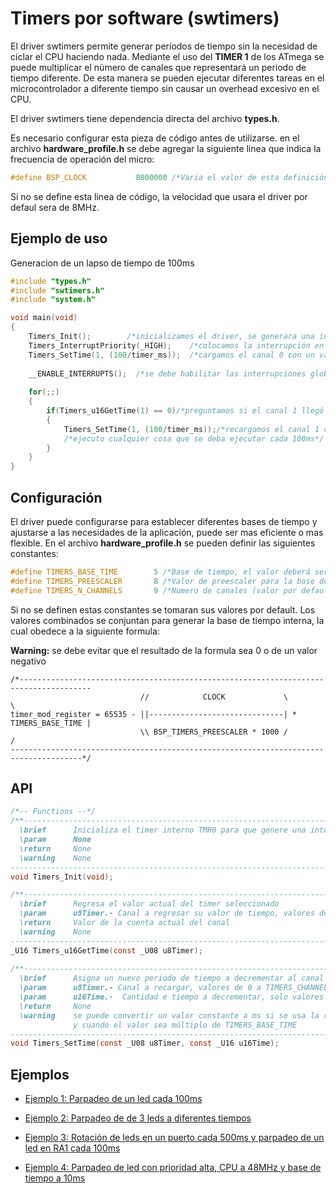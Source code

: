 Timers por software (swtimers)
==============================


El driver swtimers permite generar períodos de tiempo sin la necesidad de ciclar el CPU haciendo nada. Mediante el uso del **TIMER 1** de los ATmega se puede multiplicar el número de canales que representará un periodo de tiempo diferente. De esta manera se pueden ejecutar diferentes tareas en el microcontrolador a diferente tiempo sin  causar un overhead excesivo en el CPU.

El driver swtimers tiene dependencia directa del archivo **types.h**.

Es necesario configurar esta pieza de código antes de utilizarse. en el archivo **hardware_profile.h** se debe agregar la siguiente linea que indica la frecuencia de operación del micro:

```C
#define BSP_CLOCK           8000000 /*Varia el valor de esta definición acorde a la frecuencia de tu aplicación*/
```

Si no se define esta linea de código, la velocidad que usara el driver por defaul sera de 8MHz.

Ejemplo de uso
--------------

Generacion de un lapso de tiempo de 100ms
```C
#include "types.h"
#include "swtimers.h"
#include "system.h"

void main(void)
{
	Timers_Init();        /*inicializamos el driver, se generara una interrupción cada 5ms por default*/
	Timers_InterruptPriority(_HIGH);    /*colocamos la interrupción en alta prioridad*/
	Timers_SetTime(1, (100/timer_ms));  /*cargamos el canal 0 con un valor de 100ms*/
	
    __ENABLE_INTERRUPTS();  /*se debe habilitar las interrupciones globales con prioridad*/
	
	for(;;)
	{
		if(Timers_u16GetTime(1) == 0)/*preguntamos si el canal 1 llegó a cero*/
 		{
        	Timers_SetTime(1, (100/timer_ms));/*recargamos el canal 1 con el mismo tiempo */          
        	/*ejecuto cualquier cosa que se deba ejecutar cada 100ms*/
 		}
	}
}
```

Configuración
-------------

El driver puede configurarse para establecer diferentes bases de tiempo y ajustarse a las necesidades de la aplicación, puede ser mas eficiente o mas flexible.
En el archivo **hardware_profile.h** se pueden definir las siguientes constantes:
```C
#define TIMERS_BASE_TIME        5 /*Base de tiempo, el valor deberá ser en ms (valor por default)*/
#define TIMERS_PREESCALER       8 /*Valor de preescaler para la base de tiempo del TMR0 (valor por default)*/
#define TIMERS_N_CHANNELS       9 /*Numero de canales (valor por default)*/
```
Si no se definen estas constantes se tomaran sus valores por default.
Los valores combinados se conjuntan para generar la base de tiempo interna, la cual obedece a la siguiente formula:

**Warning:** se debe evitar que el resultado de la formula sea 0 o de un valor negativo
```
/*--------------------------------------------------------------------------------------
                             //            CLOCK             \                    \
timer_mod_register = 65535 - ||------------------------------| * TIMERS_BASE_TIME |
                             \\ BSP_TIMERS_PREESCALER * 1000 /                    /
--------------------------------------------------------------------------------------*/
```  
 
API
---

```C
/*-- Functions --*/
/**---------------------------------------------------------------------------------------------    
  \brief      Inicializa el timer interno TMR0 para que genere una interrupción cada TIMERS_BASE_TIME
  \param	  None
  \return     None
  \warning	  None   	
----------------------------------------------------------------------------------------------*/
void Timers_Init(void);

/**---------------------------------------------------------------------------------------------
  \brief      Regresa el valor actual del timer seleccionado
  \param	  u8Timer.- Canal a regresar su valor de tiempo, valores de 0 a TIMERS_CHANNELS-1
  \return     Valor de la cuenta actual del canal
  \warning	  None   	
----------------------------------------------------------------------------------------------*/
_U16 Timers_u16GetTime(const _U08 u8Timer);
	
/**---------------------------------------------------------------------------------------------    
  \brief      Asigna un nuevo periodo de tiempo a decrementar al canal asignado
  \param	  u8Timer.- Canal a recargar, valores de 0 a TIMERS_CHANNELS-1 
  \param	  u16Time.-  Cantidad e tiempo a decrementar, solo valores múltiplos de TIMERS_BASE_TIME
  \return     None
  \warning	  se puede convertir un valor constante a ms si se usa la constante timers_ms, siempre 
              y cuando el valor sea múltiplo de TIMERS_BASE_TIME    	
----------------------------------------------------------------------------------------------*/
void Timers_SetTime(const _U08 u8Timer, const _U16 u16Time);
```

Ejemplos
--------

- [Ejemplo 1: Parpadeo de un led cada 100ms][1]
- [Ejemplo 2: Parpadeo de de 3 leds a diferentes tiempos][2]
- [Ejemplo 3: Rotación de leds en un puerto cada 500ms y parpadeo de un led en RA1 cada 100ms][3]
- [Ejemplo 4: Parpadeo de led con prioridad alta, CPU a 48MHz y base de tiempo a 10ms][4]


  [1]: https://github.com/Hotboards/Examples/blob/master/Atmel/swtimers1/swtimers1/main.c
  [2]: https://github.com/Hotboards/Examples/blob/master/Atmel/swtimers2/swtimers2/main.c
  [3]: https://github.com/Hotboards/Examples/blob/master/Atmel/swtimers3/swtimers3/main.c
  [4]: https://github.com/Hotboards/Examples/blob/master/Atmel/swtimers4/swtimers4/main.c


